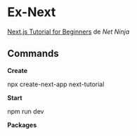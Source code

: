 # Ex-Next

[Next.js Tutorial for Beginners](https://www.youtube.com/playlist?list=PL4cUxeGkcC9g9gP2onazU5-2M-AzA8eBw) de *Net Ninja*

## Commands

**Create**

npx create-next-app next-tutorial

**Start**

npm run dev

**Packages**
































